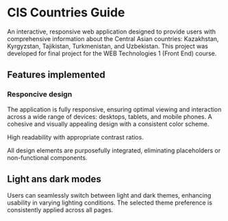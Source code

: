 # CIS Countries Guide

An interactive, responsive web application designed to provide users with comprehensive information about the Central Asian countries: Kazakhstan, Kyrgyzstan, Tajikistan, Turkmenistan, and Uzbekistan. This project was developed for final project for the WEB Technologies 1 (Front End) course.

## Features implemented
### Responcive design
The application is fully responsive, ensuring optimal viewing and interaction across a wide range of devices: desktops, tablets, and mobile phones.
A cohesive and visually appealing design with a consistent color scheme.​

High readability with appropriate contrast ratios.​

All design elements are purposefully integrated, eliminating placeholders or non-functional components.
## Light ans dark modes
Users can seamlessly switch between light and dark themes, enhancing usability in varying lighting conditions. The selected theme preference is consistently applied across all pages.
